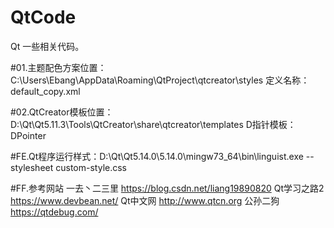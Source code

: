 # QtCode

Qt 一些相关代码。

#01.主题配色方案位置：C:\Users\Ebang\AppData\Roaming\QtProject\qtcreator\styles
            定义名称：default_copy.xml

#02.QtCreator模板位置：D:\Qt\Qt5.11.3\Tools\QtCreator\share\qtcreator\templates
            D指针模板：DPointer

#FE.Qt程序运行样式：D:\Qt\Qt5.14.0\5.14.0\mingw73_64\bin\linguist.exe --stylesheet custom-style.css

#FF.参考网站
    一去丶二三里        https://blog.csdn.net/liang19890820
    Qt学习之路2         https://www.devbean.net/
    Qt中文网            http://www.qtcn.org
	公孙二狗			https://qtdebug.com/

